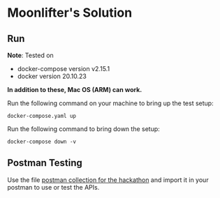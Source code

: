 # Moonlifter's Solution

## Run

**Note**:
Tested on
- docker-compose version v2.15.1
- docker version 20.10.23

**In addition to these, Mac OS (ARM) can work.**

Run the following command on your machine to bring up the test
setup:

```
docker-compose.yaml up
```

Run the following command to bring down the setup:

```
docker-compose down -v
```

## Postman Testing

Use the file [postman collection for the hackathon](./Neo%20Hackathon.postman_collection.json) and import it in your
postman to use or test the APIs.
